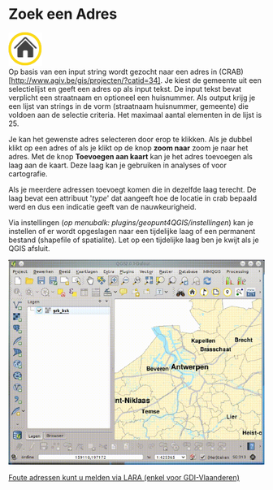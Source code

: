 Zoek een Adres
==============

![](images/geopuntAddress.png)  
Op basis van een input string wordt gezocht naar een adres in (CRAB)[http://www.agiv.be/gis/projecten/?catid=34]. Je kiest de gemeente uit een selectielijst en geeft een adres op als input tekst.  De input tekst bevat verplicht een straatnaam en optioneel een huisnummer. Als output krijg je een lijst van strings in de vorm (straatnaam huisnummer, gemeente) die voldoen aan de selectie criteria. Het maximaal aantal elementen in de lijst is 25.

Je kan het gewenste adres selecteren door erop te klikken. Als je dubbel klikt op een adres of als je klikt op de knop **zoom naar** zoom je naar het adres. Met de knop **Toevoegen aan kaart** kan je het adres toevoegen als laag aan de kaart. Deze laag kan je gebruiken in analyses of voor cartografie. 

Als je meerdere adressen toevoegt komen die in dezelfde laag terecht. De laag bevat een attribuut '*type*' dat aangeeft hoe de locatie in crab bepaald werd en dus een indicatie geeft van de nauwkeurigheid.

Via instellingen (*op menubalk: plugins/geopunt4QGIS/instellingen*) kan je instellen of er wordt opgeslagen naar een tijdelijke laag of een permanent bestand (shapefile of spatialite). Let op een tijdelijke laag ben je kwijt als je QGIS afsluit.

![](images/geopunt4qgisAdres.gif "Zoek een Adres")  

[Foute adressen kunt u melden via LARA (enkel voor GDI-Vlaanderen)](http://crab.agiv.be/Lara) 